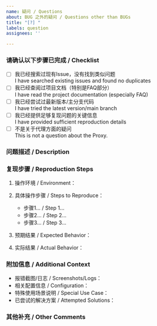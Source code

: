 ```yaml
---
name: 疑问 / Questions
about: BUG 之外的疑问 / Questions other than BUGs
title: "[?] "
labels: question
assignees: ''

---
```


### 请确认以下步骤已完成 / Checklist
<!-- Please make sure you have completed the following -->

- [ ] 我已经搜索过现有Issue，没有找到类似问题  
       I have searched existing issues and found no duplicates
- [ ] 我已经查阅过项目文档（特别是FAQ部分）  
       I have read the project documentation (especially FAQ)
- [ ] 我已经尝试过最新版本/主分支代码  
       I have tried the latest version/main branch
- [ ] 我已经提供足够复现问题的关键信息  
       I have provided sufficient reproduction details
- [ ] 不是关于代理方面的疑问  
       This is not a question about the Proxy.

### 问题描述 / Description
<!-- 请清晰简明地描述遇到的问题 -->
<!-- Clearly and concisely describe the problem -->

### 复现步骤 / Reproduction Steps
1. 操作环境 / Environment：
   <!-- 如：操作系统/设备型号/浏览器版本 -->
   <!-- e.g. OS/Device Model/Browser Version -->
   
2. 具体操作步骤 / Steps to Reproduce：
   - 步骤1... / Step 1...
   - 步骤2... / Step 2...
   - 步骤3... / Step 3...

3. 预期结果 / Expected Behavior：
   <!-- 描述你认为应该发生什么 -->
   <!-- Describe what you expected to happen -->

4. 实际结果 / Actual Behavior：
   <!-- 描述实际发生了什么 -->
   <!-- Describe what actually happened -->

### 附加信息 / Additional Context
<!-- 建议提供以下内容帮助定位问题 -->
<!-- You may provide following information -->

- 报错截图/日志 / Screenshots/Logs：
- 相关配置信息 / Configuration：
- 特殊使用场景说明 / Special Use Case：
- 已尝试的解决方案 / Attempted Solutions：

### 其他补充 / Other Comments
<!-- 可以在这里添加其他需要说明的内容 -->
<!-- Any other comments -->
